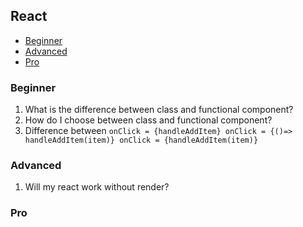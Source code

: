 ## React

- [Beginner](#react-beginner)
- [Advanced](#react-advanced)
- [Pro](#react-pro)

### <a name="react-beginner">Beginner</a>

1. What is the difference between class and functional component?
2. How do I choose between class and functional component?
3. Difference between
    `onClick = {handleAddItem}
    onClick = {()=> handleAddItem(item)}
    onClick = {handleAddItem(item)}`
    
### <a name="react-advanced">Advanced</a>
1. Will my react work without render?

### <a name="react-pro">Pro</a>
